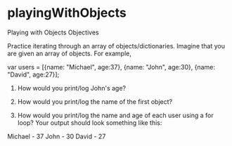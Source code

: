 # playingWithObjects

Playing with Objects
Objectives

Practice iterating through an array of objects/dictionaries.
Imagine that you are given an array of objects.  For example,

var users = [{name: "Michael", age:37}, {name: "John", age:30}, {name: "David", age:27}];

1. How would you print/log John's age?

2. How would you print/log the name of the first object?

3. How would you print/log the name and age of each user using a for loop?  Your output should look something like this:

Michael - 37
John - 30
David - 27
